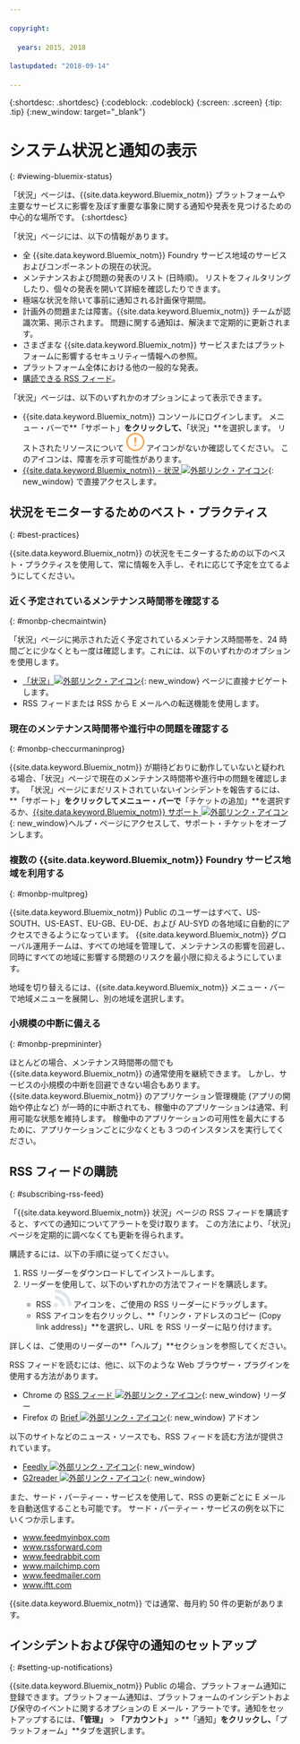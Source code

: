 ```yaml
---

copyright:

  years: 2015, 2018

lastupdated: "2018-09-14"

---
```


{:shortdesc: .shortdesc}
{:codeblock: .codeblock}
{:screen: .screen}
{:tip: .tip}
{:new_window: target="_blank"}

# システム状況と通知の表示
{: #viewing-bluemix-status}

「状況」ページは、{{site.data.keyword.Bluemix_notm}} プラットフォームや主要なサービスに影響を及ぼす重要な事象に関する通知や発表を見つけるための中心的な場所です。
{:shortdesc}

「状況」ページには、以下の情報があります。

  * 全 {{site.data.keyword.Bluemix_notm}} Foundry サービス地域のサービスおよびコンポーネントの現在の状況。
  * メンテナンスおよび問題の発表のリスト (日時順)。 リストをフィルタリングしたり、個々の発表を開いて詳細を確認したりできます。
  * 極端な状況を除いて事前に通知される計画保守期間。
  * 計画外の問題または障害。{{site.data.keyword.Bluemix_notm}} チームが認識次第、掲示されます。 問題に関する通知は、解決まで定期的に更新されます。
  * さまざまな {{site.data.keyword.Bluemix_notm}} サービスまたはプラットフォームに影響するセキュリティー情報への参照。
  * プラットフォーム全体における他の一般的な発表。
  * [購読できる RSS フィード](#subscribing-rss-feed)。

「状況」ページは、以下のいずれかのオプションによって表示できます。

  * {{site.data.keyword.Bluemix_notm}} コンソールにログインします。 メニュー・バーで**「サポート」**をクリックして、**「状況」**を選択します。 リストされたリソースについて ![問題](images/some_issues.svg) アイコンがないか確認してください。 このアイコンは、障害を示す可能性があります。
  * [{{site.data.keyword.Bluemix_notm}} - 状況 ![外部リンク・アイコン](../icons/launch-glyph.svg "外部リンク・アイコン")](https://console.bluemix.net/status){: new_window} で直接アクセスします。


## 状況をモニターするためのベスト・プラクティス
{: #best-practices}

{{site.data.keyword.Bluemix_notm}} の状況をモニターするための以下のベスト・プラクティスを使用して、常に情報を入手し、それに応じて予定を立てるようにしてください。

### 近く予定されているメンテナンス時間帯を確認する
{: #monbp-checmaintwin}

「状況」ページに掲示された近く予定されているメンテナンス時間帯を、24 時間ごとに少なくとも一度は確認します。これには、以下のいずれかのオプションを使用します。
* [「状況」![外部リンク・アイコン](../icons/launch-glyph.svg "外部リンク・アイコン")](https://console.bluemix.net/status){: new_window} ページに直接ナビゲートします。
* RSS フィードまたは RSS から E メールへの転送機能を使用します。

### 現在のメンテナンス時間帯や進行中の問題を確認する
{: #monbp-checcurmaninprog}

{{site.data.keyword.Bluemix_notm}} が期待どおりに動作していないと疑われる場合、「状況」ページで現在のメンテナンス時間帯や進行中の問題を確認します。 「状況」ページにまだリストされていないインシデントを報告するには、**「サポート」**をクリックしてメニュー・バーで**「チケットの追加」**を選択するか、[{{site.data.keyword.Bluemix_notm}} サポート ![外部リンク・アイコン](../icons/launch-glyph.svg "外部リンク・アイコン")](http://www.ibm.biz/bluemixsupport){: new_window}ヘルプ・ページにアクセスして、サポート・チケットをオープンします。

### 複数の {{site.data.keyword.Bluemix_notm}} Foundry サービス地域を利用する
{: #monbp-multpreg}

{{site.data.keyword.Bluemix_notm}} Public のユーザーはすべて、US-SOUTH、US-EAST、EU-GB、EU-DE、および AU-SYD の各地域に自動的にアクセスできるようになっています。 {{site.data.keyword.Bluemix_notm}} グローバル運用チームは、すべての地域を管理して、メンテナンスの影響を回避し、同時にすべての地域に影響する問題のリスクを最小限に抑えるようにしています。

地域を切り替えるには、{{site.data.keyword.Bluemix_notm}} メニュー・バーで地域メニューを展開し、別の地域を選択します。

### 小規模の中断に備える
{: #monbp-prepmininter}

ほとんどの場合、メンテナンス時間帯の間でも {{site.data.keyword.Bluemix_notm}} の通常使用を継続できます。 しかし、サービスの小規模の中断を回避できない場合もあります。 {{site.data.keyword.Bluemix_notm}} のアプリケーション管理機能
(アプリの開始や停止など) が一時的に中断されても、稼働中のアプリケーションは通常、利用可能な状態を維持します。 稼働中のアプリケーションの可用性を最大にするために、アプリケーションごとに少なくとも 3 つのインスタンスを実行してください。

## RSS フィードの購読
{: #subscribing-rss-feed}

「{{site.data.keyword.Bluemix_notm}} 状況」ページの RSS フィードを購読すると、すべての通知についてアラートを受け取ります。 この方法により、「状況」ページを定期的に調べなくても更新を得られます。

購読するには、以下の手順に従ってください。

1. RSS リーダーをダウンロードしてインストールします。
2. リーダーを使用して、以下のいずれかの方法でフィードを購読します。
    * RSS ![RSS](images/rss.svg) アイコンを、ご使用の RSS リーダーにドラッグします。
    * RSS アイコンを右クリックし、**「リンク・アドレスのコピー (Copy link address)」**を選択し、URL を RSS リーダーに貼り付けます。

詳しくは、ご使用のリーダーの**「ヘルプ」**セクションを参照してください。 	   

RSS フィードを読むには、他に、以下のような Web ブラウザー・プラグインを使用する方法があります。
  * Chrome の [RSS フィード ![外部リンク・アイコン](../icons/launch-glyph.svg "外部リンク・アイコン")](http://feeder.co/){: new_window} リーダー
  * Firefox の [Brief ![外部リンク・アイコン](../icons/launch-glyph.svg "外部リンク・アイコン")](https://addons.mozilla.org/en-US/firefox/addon/brief/){: new_window} アドオン

以下のサイトなどのニュース・ソースでも、RSS フィードを読む方法が提供されています。
  * [Feedly ![外部リンク・アイコン](../icons/launch-glyph.svg "外部リンク・アイコン")](http://www.feedly.com/){: new_window}
  * [G2reader ![外部リンク・アイコン](../icons/launch-glyph.svg "外部リンク・アイコン")](http://www.g2reader.com/en/){: new_window}

また、サード・パーティー・サービスを使用して、RSS の更新ごとに E メールを自動送信することも可能です。 サード・パーティー・サービスの例を以下にいくつか示します。

  * www.feedmyinbox.com
  * www.rssforward.com
  * www.feedrabbit.com
  * www.mailchimp.com
  * www.feedmailer.com
  * www.iftt.com

{{site.data.keyword.Bluemix_notm}} では通常、毎月約 50 件の更新があります。


## インシデントおよび保守の通知のセットアップ
{: #setting-up-notifications}

{{site.data.keyword.Bluemix_notm}} Public の場合、プラットフォーム通知に登録できます。プラットフォーム通知は、プラットフォームのインシデントおよび保守のイベントに関するオプションの E メール・アラートです。通知をセットアップするには、**「管理」** > **「アカウント」** > **「通知」**をクリックし、**「プラットフォーム」**タブを選択します。 
